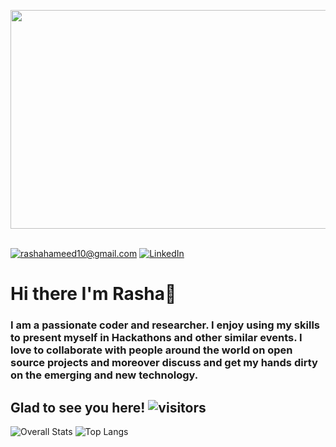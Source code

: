 <img src="https://i.ibb.co/N22QmqF/rasha-git.gif" height="350" width = "900" align="center"><br>
<br>

<a href="mailto:rashahameed10@gmail.com">![rashahameed10@gmail.com](https://img.shields.io/badge/Gmail-D14836?style=for-the-badge&logo=gmail&logoColor=white)</a>
<a href="<https://www.linkedin.com/in/rasha-472247198/>">![LinkedIn](https://img.shields.io/badge/LinkedIn-0077B5?style=for-the-badge&logo=linkedin&logoColor=white)</a>


# Hi there I'm Rasha👋



### I am a passionate coder and researcher. I enjoy using my skills to present myself in Hackathons and other similar events. I love to collaborate with people around the world on open source projects and moreover discuss and get my hands dirty on the emerging and new technology.


## Glad to see you here! <span>![visitors](https://visitor-badge.glitch.me/badge?page_id=${rashafathima})</span>  

![Overall Stats](https://github-readme-stats.vercel.app/api?username=rashafathima&count_private=true&show_icons=true&hide=contribs)
![Top Langs](https://github-readme-stats.vercel.app/api/top-langs/?username=rashafathima&layout=compact)

<!--
**rashafathima/rashafathima** is a ✨ _special_ ✨ repository because its `README.md` (this file) appears on your GitHub profile.

Here are some ideas to get you started:

- 🔭 I’m currently working on ...
- 🌱 I’m currently learning ...
- 👯 I’m looking to collaborate on ...
- 🤔 I’m looking for help with ...
- 💬 Ask me about ...
- 📫 How to reach me: ...
- 😄 Pronouns: ...
- ⚡ Fun fact: ...
-->
